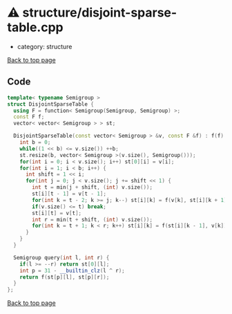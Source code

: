 <!-- mathjax config similar to math.stackexchange -->
<script type="text/javascript" async
  src="https://cdnjs.cloudflare.com/ajax/libs/mathjax/2.7.5/MathJax.js?config=TeX-MML-AM_CHTML">
</script>
<script type="text/x-mathjax-config">
  MathJax.Hub.Config({
    TeX: { equationNumbers: { autoNumber: "AMS" }},
    tex2jax: {
      inlineMath: [ ['$','$'] ],
      processEscapes: true
    },
    "HTML-CSS": { matchFontHeight: false },
    displayAlign: "left",
    displayIndent: "2em"
  });
</script>

<script type="text/javascript" src="https://cdnjs.cloudflare.com/ajax/libs/jquery/3.4.1/jquery.min.js"></script>
<script src="https://cdn.jsdelivr.net/npm/jquery-balloon-js@1.1.2/jquery.balloon.min.js" integrity="sha256-ZEYs9VrgAeNuPvs15E39OsyOJaIkXEEt10fzxJ20+2I=" crossorigin="anonymous"></script>
<script type="text/javascript" src="../../assets/js/copy-button.js"></script>
<link rel="stylesheet" href="../../assets/css/copy-button.css" />


# :warning: structure/disjoint-sparse-table.cpp
* category: structure


[Back to top page](../../index.html)



## Code
```cpp
template< typename Semigroup >
struct DisjointSparseTable {
  using F = function< Semigroup(Semigroup, Semigroup) >;
  const F f;
  vector< vector< Semigroup > > st;

  DisjointSparseTable(const vector< Semigroup > &v, const F &f) : f(f) {
    int b = 0;
    while((1 << b) <= v.size()) ++b;
    st.resize(b, vector< Semigroup >(v.size(), Semigroup()));
    for(int i = 0; i < v.size(); i++) st[0][i] = v[i];
    for(int i = 1; i < b; i++) {
      int shift = 1 << i;
      for(int j = 0; j < v.size(); j += shift << 1) {
        int t = min(j + shift, (int) v.size());
        st[i][t - 1] = v[t - 1];
        for(int k = t - 2; k >= j; k--) st[i][k] = f(v[k], st[i][k + 1]);
        if(v.size() <= t) break;
        st[i][t] = v[t];
        int r = min(t + shift, (int) v.size());
        for(int k = t + 1; k < r; k++) st[i][k] = f(st[i][k - 1], v[k]);
      }
    }
  }

  Semigroup query(int l, int r) {
    if(l >= --r) return st[0][l];
    int p = 31 - __builtin_clz(l ^ r);
    return f(st[p][l], st[p][r]);
  }
};

```

[Back to top page](../../index.html)

